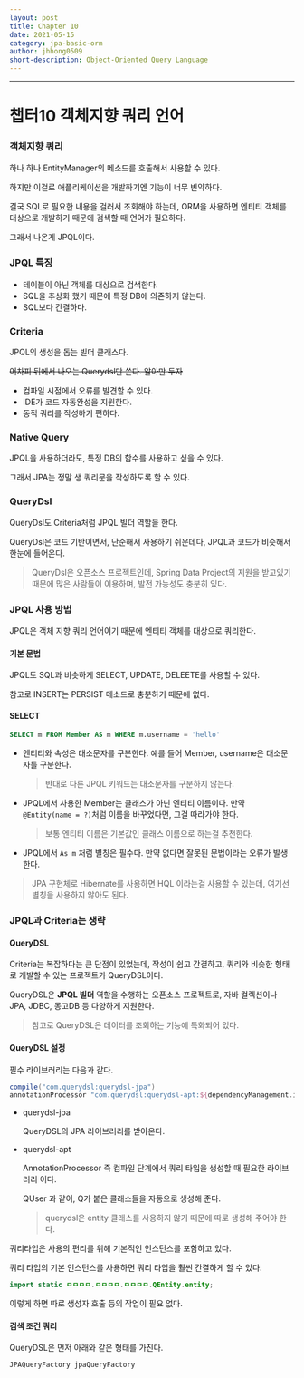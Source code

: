 ```yaml
---
layout: post
title: Chapter 10
date: 2021-05-15
category: jpa-basic-orm
author: jhhong0509
short-description: Object-Oriented Query Language
---
```

------

# 챕터10 객체지향 쿼리 언어

### 객체지향 쿼리

하나 하나 EntityManager의 메소드를 호출해서 사용할 수 있다.

하지만 이걸로 애플리케이션을 개발하기엔 기능이 너무 빈약하다.



결국 SQL로 필요한 내용을 걸러서 조회해야 하는데, ORM을 사용하면 엔티티 객체를 대상으로 개발하기 때문에 검색할 때 언어가 필요하다.

그래서 나온게 JPQL이다.



### JPQL 특징

- 테이블이 아닌 객체를 대상으로 검색한다.
- SQL을 추상화 했기 때문에 특정 DB에 의존하지 않는다.
- SQL보다 간결하다.

### Criteria

JPQL의 생성을 돕는 빌더 클래스다.

~~어차피 뒤에서 나오는 Querydsl만 쓴다. 알아만 두자~~

- 컴파일 시점에서 오류를 발견할 수 있다.
- IDE가 코드 자동완성을 지원한다.
- 동적 쿼리를 작성하기 편하다.

### Native Query

JPQL을 사용하더라도, 특정 DB의 함수를 사용하고 싶을 수 있다.

그래서 JPA는 정말 생 쿼리문을 작성하도록 할 수 있다.

### QueryDsl

QueryDsl도 Criteria처럼 JPQL 빌더 역할을 한다.

QueryDsl은 코드 기반이면서, 단순해서 사용하기 쉬운데다, JPQL과 코드가 비슷해서 한눈에 들어온다.

> QueryDsl은 오픈소스 프로젝트인데, Spring Data Project의 지원을 받고있기 때문에 많은 사람들이 이용하며, 발전 가능성도 충분히 있다.

### JPQL 사용 방법

JPQL은 객체 지향 쿼리 언어이기 때문에 엔티티 객체를 대상으로 쿼리한다.

#### 기본 문법

JPQL도 SQL과 비슷하게 SELECT, UPDATE, DELEETE를 사용할 수 있다.

참고로 INSERT는 PERSIST 메소드로 충분하기 때문에 없다.



#### SELECT

``` sql
SELECT m FROM Member AS m WHERE m.username = 'hello'
```

- 엔티티와 속성은 대소문자를 구분한다. 예를 들어 Member, username은 대소문자를 구분한다.

  > 반대로 다른 JPQL 키워드는 대소문자를 구분하지 않는다.

- JPQL에서 사용한 Member는 클래스가 아닌 엔티티 이름이다. 만약 `@Entity(name = ?)`처럼 이름을 바꾸었다면, 그걸 따라가야 한다.

  > 보통 엔티티 이름은 기본값인 클래스 이름으로 하는걸 추천한다.

- JPQL에서 `As m` 처럼 별칭은 필수다. 만약 없다면 잘못된 문법이라는 오류가 발생한다.

> JPA 구현체로 Hibernate를 사용하면 HQL 이라는걸 사용할 수 있는데, 여기선 별칭을 사용하지 않아도 된다.





### JPQL과 Criteria는 생략

#### QueryDSL

Criteria는 복잡하다는 큰 단점이 있었는데, 작성이 쉽고 간결하고, 쿼리와 비슷한 형태로 개발할 수 있는 프로젝트가 QueryDSL이다.

QueryDSL은 **JPQL 빌더** 역할을 수행하는 오픈소스 프로젝트로, 자바 컬렉션이나 JPA, JDBC, 몽고DB 등 다양하게 지원한다.

> 참고로 QueryDSL은 데이터를 조회하는 기능에 특화되어 있다.



#### QueryDSL 설정

필수 라이브러리는 다음과 같다.

``` groovy
compile("com.querydsl:querydsl-jpa")
annotationProcessor "com.querydsl:querydsl-apt:${dependencyManagement.importedProperties['querydsl.version']}:jpa"
```

- querydsl-jpa

  QueryDSL의 JPA 라이브러리를 받아온다.

- querydsl-apt

  AnnotationProcessor 즉 컴파일 단계에서 쿼리 타입을 생성할 때 필요한 라이브러리 이다.

  QUser 과 같이, Q가 붙은 클래스들을 자동으로 생성해 준다.
  
  >  querydsl은 entity 클래스를 사용하지 않기 때문에 따로 생성해 주어야 한다.

쿼리타입은 사용의 편리를 위해 기본적인 인스턴스를 포함하고 있다.



쿼리 타입의 기본 인스턴스를 사용하면 쿼리 타입을 훨씬 간결하게 할 수 있다.

``` java
import static ㅁㅁㅁㅁ.ㅁㅁㅁㅁ.ㅁㅁㅁㅁ.QEntity.entity;
```

이렇게 하면 따로 생성자 호출 등의 작업이 필요 없다.



#### 검색 조건 쿼리

QueryDSL은 먼저 아래와 같은 형태를 가진다.

``` java
JPAQueryFactory jpaQueryFactory
```

